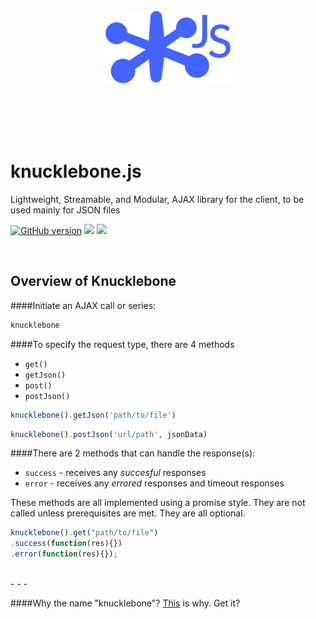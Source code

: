 <br>  
<br>  
<br>  
<p align="center">
<img src="logo.png"> 	
</p>
<br>  
<br>  
<br>  
<br>  


# knucklebone.js
Lightweight, Streamable, and Modular, AJAX library for the client, to be used mainly for JSON files

[![GitHub version](https://badge.fury.io/gh/samueleaton%2Fknucklebone.svg)](http://badge.fury.io/gh/samueleaton%2Fknucklebone) <img src="https://img.shields.io/badge/license-MIT-blue.svg"> <img src="https://img.shields.io/badge/bower-knucklebone-yellow.svg"> 


<br>


## Overview of Knucklebone

####Initiate an AJAX call or series:
```javascript
knucklebone
```

####To specify the request type, there are 4 methods
- `get()`
- `getJson()`
- `post()`
- `postJson()`

```javascript
knucklebone().getJson('path/to/file')
```
```javascript
knucklebone().postJson('url/path', jsonData)
```

####There are 2 methods that can handle the response(s):
- `success` - receives any *succesful* responses
- `error` - receives any *errored* responses and timeout responses

These methods are all implemented using a promise style. They are not called unless prerequisites are met. They are all optional.
```javascript
knucklebone().get("path/to/file")
.success(function(res){})
.error(function(res){});
```  
<br> 
- - -

####Why the name "knucklebone"?
[This](https://en.wikipedia.org/wiki/Knucklebones) is why. Get it? 
